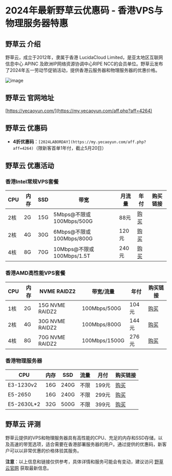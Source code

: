 # 2024年最新野草云优惠码 - 香港VPS与物理服务器特惠

## 野草云 介绍
野草云，成立于2012年，隶属于香港 LucidaCloud Limited，是亚太地区互联网信息中心 APINC 及欧洲IP网络资源协调中心RIPE NCC的会员单位。野草云发布了2024年五一劳动节促销活动，提供香港云服务器和物理服务器的优惠价格。

![image](https://github.com/thripepiter/ycy/assets/167597738/3378b2e8-fbfa-452d-92f2-99a02acb5646)

## 野草云 官网地址
[https://yecaoyun.com/](https://my.yecaoyun.com/aff.php?aff=4264)

## 野草云 优惠码
- **4折优惠码**：`[2024LABORDAY](https://my.yecaoyun.com/aff.php?aff=4264)`（限新客首单1年付，截止5月20日）

## 野草云 优惠活动

### 香港Intel常规VPS套餐
| CPU | 内存 | SSD | 带宽|月流量 | 年付 | 购买链接 |
| --- | --- | --- | --- | --- | --- | --- |
| 2核 | 2G | 15G | 5Mbps@不限或100Mbps/500G | 88元 | [购买](https://my.yecaoyun.com/aff.php?aff=4264&pid=460) |
| 2核 | 4G | 30G | 6Mbps@不限或100Mbps/800G | 120元 | [购买](https://my.yecaoyun.com/aff.php?aff=4264&pid=459) |
| 4核 | 8G | 70G | 10Mbps@不限或100Mbps/1.5T | 240元 | [购买](https://my.yecaoyun.com/aff.php?aff=4264&pid=457) |

### 香港AMD高性能VPS套餐
| CPU | 内存 | NVME RAIDZ2 | 带宽/流量 | 年付 | 购买链接 |
| --- | --- | --- | --- | --- | --- |
| 1核 | 2G | 15G NVME RAIDZ2 | 100Mbps/500G | 104元 | [购买](https://my.yecaoyun.com/aff.php?aff=4264&pid=544) |
| 2核 | 4G | 30G NVME RAIDZ2 | 100Mbps/800G | 144元 | [购买](https://my.yecaoyun.com/aff.php?aff=4264&pid=545) |
| 4核 | 8G | 70G NVME RAIDZ2 | 100Mbps/1500G | 276元 | [购买](https://my.yecaoyun.com/aff.php?aff=4264&pid=547) |

### 香港物理服务器
| CPU | 内存 | SSD | 流量 | 月付 | 购买链接 |
| --- | --- | --- | --- | --- | --- |
| E3-1230v2 | 16G | 240G | 不限 | 199元 | [购买](https://my.yecaoyun.com/aff.php?aff=4264&pid=280) |
| E5-2650 | 16G | 240G | 不限 | 299元 | [购买](https://my.yecaoyun.com/aff.php?aff=4264&pid=281) |
| E5-2630L*2 | 32G | 500G | 不限 | 399元 | [购买](https://my.yecaoyun.com/aff.php?aff=4264&pid=283) |

## 野草云 评测
野草云提供的VPS和物理服务器具有高性能的CPU、充足的内存和SSD存储，以及高速的带宽选项，适合需要在香港部署服务器的用户。通过提供的优惠码，新客户可以以非常优惠的价格体验其服务。

**注意**：以上信息和链接仅供参考，具体详情和服务可能会有变动，建议访问 [野草云官网](https://my.yecaoyun.com/aff.php?aff=4264) 获取最新信息。
